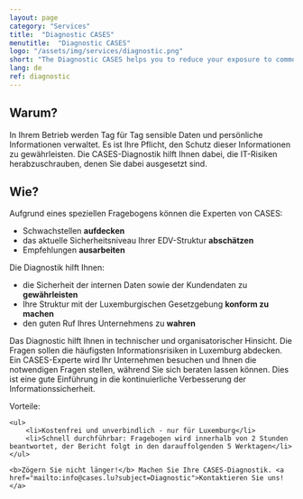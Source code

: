 ```yaml
---
layout: page
category: "Services"
title:  "Diagnostic CASES"
menutitle:  "Diagnostic CASES"
logo: "/assets/img/services/diagnostic.png"
short: "The Diagnostic CASES helps you to reduce your exposure to common IT risks."
lang: de
ref: diagnostic
---
```

## Warum?
In Ihrem Betrieb werden Tag für Tag sensible Daten und persönliche Informationen verwaltet. Es ist Ihre Pflicht, den Schutz dieser Informationen zu gewährleisten. Die CASES-Diagnostik hilft Ihnen dabei, die IT-Risiken herabzuschrauben, denen Sie dabei ausgesetzt sind.


## Wie?
Aufgrund eines speziellen Fragebogens können die Experten von CASES:

* Schwachstellen **aufdecken**
* das aktuelle Sicherheitsniveau Ihrer EDV-Struktur **abschätzen**
* Empfehlungen **ausarbeiten**

Die Diagnostik hilft Ihnen:

* die Sicherheit der internen Daten sowie der Kundendaten zu **gewährleisten**
* Ihre Struktur mit der Luxemburgischen Gesetzgebung **konform zu machen**
* den guten Ruf Ihres Unternehmens zu **wahren**

Das Diagnostic hilft Ihnen in technischer und organisatorischer Hinsicht. Die Fragen sollen die häufigsten Informationsrisiken in Luxemburg abdecken.
Ein CASES-Experte wird Ihr Unternehmen besuchen und Ihnen die notwendigen Fragen stellen, während Sie sich beraten lassen können. Dies ist eine gute Einführung in die kontinuierliche Verbesserung der Informationssicherheit.


<div class="well well--blue-outline">
    Vorteile:

    <ul>
        <li>Kostenfrei und unverbindlich - nur für Luxemburg</li>
        <li>Schnell durchführbar: Fragebogen wird innerhalb von 2 Stunden beantwortet, der Bericht folgt in den darauffolgenden 5 Werktagen</li>
    </ul>

    <b>Zögern Sie nicht länger!</b> Machen Sie Ihre CASES-Diagnostik. <a href="mailto:info@cases.lu?subject=Diagnostic">Kontaktieren Sie uns!</a>
</div>
